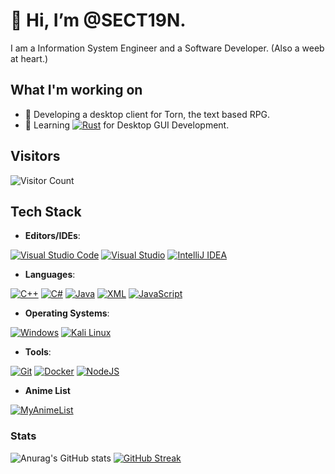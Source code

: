 # 👋 Hi, I’m @SECT19N.
I am a Information System Engineer and a Software Developer. (Also a weeb at heart.)

## What I'm working on
- 🚀 Developing a desktop client for Torn, the text based RPG.
- 📖 Learning [![Rust](https://img.shields.io/badge/Rust-%23000000.svg?e&logo=rust&logoColor=white)](#) for Desktop GUI Development.

## Visitors
![Visitor Count](https://komarev.com/ghpvc/?username=SECT19N&style=flat&color=blueviolet)

## Tech Stack

- **Editors/IDEs**:
 
[![Visual Studio Code](https://custom-icon-badges.demolab.com/badge/Visual%20Studio%20Code-0078d7.svg?logo=vsc&logoColor=white)](#) [![Visual Studio](https://custom-icon-badges.demolab.com/badge/Visual%20Studio-5C2D91.svg?&logo=visual-studio&logoColor=white)](#) [![IntelliJ IDEA](https://img.shields.io/badge/IntelliJIDEA-000000.svg?logo=intellij-idea&logoColor=white)](#)
- **Languages**:

[![C++](https://img.shields.io/badge/C++-%2300599C.svg?logo=c%2B%2B&logoColor=white)](#) [![C#](https://custom-icon-badges.demolab.com/badge/C%23-%23239120.svg?logo=cshrp&logoColor=white)](#) [![Java](https://img.shields.io/badge/Java-%23ED8B00.svg?logo=openjdk&logoColor=white)](#) [![XML](https://img.shields.io/badge/XML-767C52?logo=xml&logoColor=fff)](#) [![JavaScript](https://img.shields.io/badge/JavaScript-F7DF1E?logo=javascript&logoColor=000)](#)
- **Operating Systems**:
  
[![Windows](https://custom-icon-badges.demolab.com/badge/Windows-0078D6?logo=windows11&logoColor=white)](#) [![Kali Linux](https://img.shields.io/badge/Kali%20Linux-557C94?logo=kalilinux&logoColor=fff)](#) 

- **Tools**:

[![Git](https://img.shields.io/badge/Git-F05032?logo=git&logoColor=fff)](#) [![Docker](https://img.shields.io/badge/Docker-2496ED?logo=docker&logoColor=fff)](#) [![NodeJS](https://img.shields.io/badge/Node.js-6DA55F?logo=node.js&logoColor=white)](#)

- **Anime List**

[![MyAnimeList](https://img.shields.io/badge/MyAnimeList-2E51A2?logo=myanimelist&logoColor=fff)](https://myanimelist.net/animelist/Section4617)
### Stats
![Anurag's GitHub stats](https://github-readme-stats.vercel.app/api?username=SECT19N&show_icons=true&theme=blueberry-duo	)
[![GitHub Streak](https://streak-stats.demolab.com/?user=DenverCoder1&theme=blueberry-duo)](https://git.io/streak-stats)
